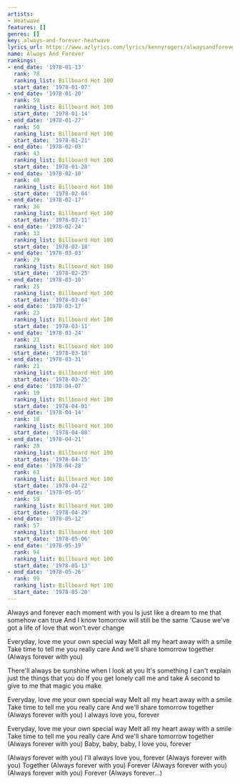 ```yaml
---
artists:
- Heatwave
features: []
genres: []
key: always-and-forever-heatwave
lyrics_url: https://www.azlyrics.com/lyrics/kennyrogers/alwaysandforever.html
name: Always And Forever
rankings:
- end_date: '1978-01-13'
  rank: 78
  ranking_list: Billboard Hot 100
  start_date: '1978-01-07'
- end_date: '1978-01-20'
  rank: 59
  ranking_list: Billboard Hot 100
  start_date: '1978-01-14'
- end_date: '1978-01-27'
  rank: 50
  ranking_list: Billboard Hot 100
  start_date: '1978-01-21'
- end_date: '1978-02-03'
  rank: 43
  ranking_list: Billboard Hot 100
  start_date: '1978-01-28'
- end_date: '1978-02-10'
  rank: 40
  ranking_list: Billboard Hot 100
  start_date: '1978-02-04'
- end_date: '1978-02-17'
  rank: 36
  ranking_list: Billboard Hot 100
  start_date: '1978-02-11'
- end_date: '1978-02-24'
  rank: 33
  ranking_list: Billboard Hot 100
  start_date: '1978-02-18'
- end_date: '1978-03-03'
  rank: 29
  ranking_list: Billboard Hot 100
  start_date: '1978-02-25'
- end_date: '1978-03-10'
  rank: 25
  ranking_list: Billboard Hot 100
  start_date: '1978-03-04'
- end_date: '1978-03-17'
  rank: 23
  ranking_list: Billboard Hot 100
  start_date: '1978-03-11'
- end_date: '1978-03-24'
  rank: 21
  ranking_list: Billboard Hot 100
  start_date: '1978-03-18'
- end_date: '1978-03-31'
  rank: 21
  ranking_list: Billboard Hot 100
  start_date: '1978-03-25'
- end_date: '1978-04-07'
  rank: 19
  ranking_list: Billboard Hot 100
  start_date: '1978-04-01'
- end_date: '1978-04-14'
  rank: 18
  ranking_list: Billboard Hot 100
  start_date: '1978-04-08'
- end_date: '1978-04-21'
  rank: 28
  ranking_list: Billboard Hot 100
  start_date: '1978-04-15'
- end_date: '1978-04-28'
  rank: 61
  ranking_list: Billboard Hot 100
  start_date: '1978-04-22'
- end_date: '1978-05-05'
  rank: 59
  ranking_list: Billboard Hot 100
  start_date: '1978-04-29'
- end_date: '1978-05-12'
  rank: 57
  ranking_list: Billboard Hot 100
  start_date: '1978-05-06'
- end_date: '1978-05-19'
  rank: 94
  ranking_list: Billboard Hot 100
  start_date: '1978-05-13'
- end_date: '1978-05-26'
  rank: 99
  ranking_list: Billboard Hot 100
  start_date: '1978-05-20'
---
```


Always and forever each moment with you
Is just like a dream to me that somehow can true
And I know tomorrow will still be the same
'Cause we've got a life of love that won't ever change

Everyday, love me your own special way
Melt all my heart away with a smile
Take time to tell me you really care
And we'll share tomorrow together
(Always forever with you)

There'll always be sunshine when I look at you
It's something I can't explain just the things that you do
If you get lonely call me and take
A second to give to me that magic you make

Everyday, love me your own special way
Melt all my heart away with a smile
Take time to tell me you really care
And we'll share tomorrow together
(Always forever with you)
I always love you, forever

Everyday, love me your own special way
Melt all my heart away with a smile
Take time to tell me you really care
And we'll share tomorrow together
(Always forever with you)
Baby, baby, baby, I love you, forever

(Always forever with you)
I'll always love you, forever
(Always forever with you)
Together
(Always forever with you)
Forever
(Always forever with you)
(Always forever with you)
Forever
(Always forever...)




